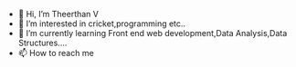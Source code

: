 - 👋 Hi, I’m Theerthan V
- 👀 I’m interested in cricket,programming etc..
- 🌱 I’m currently learning Front end web development,Data Analysis,Data Structures....
- 📫 How to reach me 

<!---
Theerthan27/Theerthan27 is a ✨ special ✨ repository because its `README.md` (this file) appears on your GitHub profile.
You can click the Preview link to take a look at your changes.
--->
